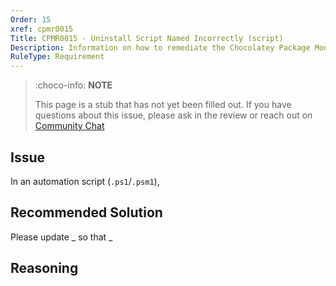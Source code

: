 ```yaml
---
Order: 15
xref: cpmr0015
Title: CPMR0015 - Uninstall Script Named Incorrectly (script)
Description: Information on how to remediate the Chocolatey Package Moderation Rule 0015
RuleType: Requirement
---
```


<?! Include "../../../../../shared/package-validator-rule-requirement.txt" /?>

> :choco-info: **NOTE**
>
> This page is a stub that has not yet been filled out. If you have questions about this issue, please ask in the review or reach out on [Community Chat](https://ch0.co/community)

## Issue

In an automation script (`.ps1`/`.psm1`),

## Recommended Solution

Please update _ so that _

## Reasoning
